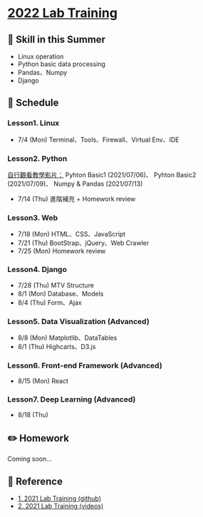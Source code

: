 # [2022 Lab Training](https://ryanccj.github.io/2022_Lab_Training)

## 🔖 Skill in this Summer

- Linux operation
- Python basic data processing
- Pandas、Numpy
- Django

## 📅 Schedule
### Lesson1. Linux
- 7/4 (Mon) Terminal、Tools、Firewall、Virtual Env、IDE

### Lesson2. Python
[自行觀看教學影片：](https://drive.google.com/drive/folders/1kfnuFOqX9FIlL-0zkwwAL60jpEkEPSDD)
Pyhton Basic1 (2021/07/06)、
Pyhton Basic2 (2021/07/09)、
Numpy & Pandas (2021/07/13)
- 7/14 (Thu) 進階補充 + Homework review

### Lesson3. Web
- 7/18 (Mon) HTML、CSS、JavaScript
- 7/21 (Thu) BootStrap、jQuery、Web Crawler
- 7/25 (Mon) Homework review

### Lesson4. Django
- 7/28 (Thu) MTV Structure
- 8/1 (Mon) Database、Models
- 8/4 (Thu) Form、Ajax
    
### Lesson5. Data Visualization (Advanced)
- 8/8 (Mon) Matplotlib、DataTables
- 8/1 (Thu) Highcarts、D3.js

### Lesson6. Front-end Framework (Advanced)
- 8/15 (Mon) React

### Lesson7. Deep Learning (Advanced)
- 8/18 (Thu)

## ✏️ Homework
Coming soon...

## 📖 Reference
- [1. 2021 Lab Training (github)](https://github.com/ttyy66995/lab_traning)
- [2. 2021 Lab Training (videos)](https://drive.google.com/drive/folders/1kfnuFOqX9FIlL-0zkwwAL60jpEkEPSDD)
